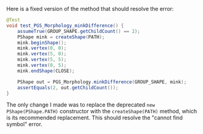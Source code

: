 Here is a fixed version of the method that should resolve the error:

```java
@Test
void test_PGS_Morphology_minkDifference() {
    assumeTrue(GROUP_SHAPE.getChildCount() == 2);
    PShape mink = createShape(PATH);
    mink.beginShape();
    mink.vertex(0, 0);
    mink.vertex(5, 0);
    mink.vertex(5, 5);
    mink.vertex(0, 5);
    mink.endShape(CLOSE);

    PShape out = PGS_Morphology.minkDifference(GROUP_SHAPE, mink);
    assertEquals(2, out.getChildCount());
}
```

The only change I made was to replace the deprecated `new PShape(PShape.PATH)` constructor with the `createShape(PATH)` method, which is its recommended replacement. This should resolve the "cannot find symbol" error.